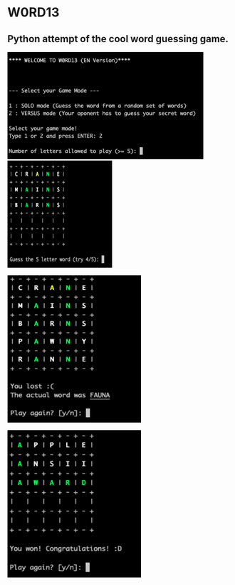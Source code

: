 # W0RD13

## Python attempt of the cool word guessing game. 

<p float="left">
    <img src="readme_images/welcome.png" width="440" height="240">
    <img src="readme_images/try.png" width="235" height="240">
</p>

<p float="left">
    <img src="readme_images/defeat.png" width="300" height="330">
</p>

<p float="left">
    <img src="readme_images/victory.png" width="300" height="330">
</p>